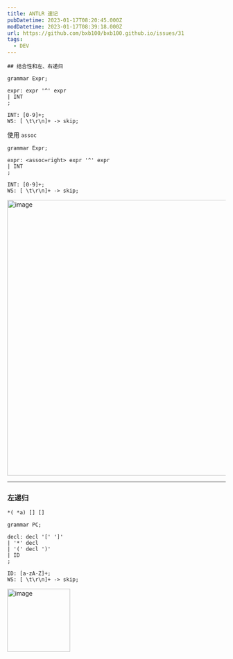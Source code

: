 ```yaml
---
title: ANTLR 速记
pubDatetime: 2023-01-17T08:20:45.000Z
modDatetime: 2023-01-17T08:39:18.000Z
url: https://github.com/bxb100/bxb100.github.io/issues/31
tags:
  - DEV
---
```


    ## 结合性和左、右递归

```g4
grammar Expr;

expr: expr '^' expr
| INT
;

INT: [0-9]+;
WS: [ \t\r\n]+ -> skip;
```

使用 `assoc`

```g4
grammar Expr;

expr: <assoc=right> expr '^' expr
| INT
;

INT: [0-9]+;
WS: [ \t\r\n]+ -> skip;

```

<img width="634" alt="image" src="https://user-images.githubusercontent.com/20685961/212845734-0fe03e3f-76e6-4d95-a8b8-ba494a2ffecf.png">

---

<a id='issuecomment-1385027634'></a>

### 左递归

`*( *a) [] []`

```antlr
grammar PC;

decl: decl '[' ']'
| '*' decl
| '(' decl ')'
| ID
;

ID: [a-zA-Z]+;
WS: [ \t\r\n]+ -> skip;

```

<img width="145" alt="image" src="https://user-images.githubusercontent.com/20685961/212849377-0046b5ef-557a-4927-94ba-024490d76f5e.png">
